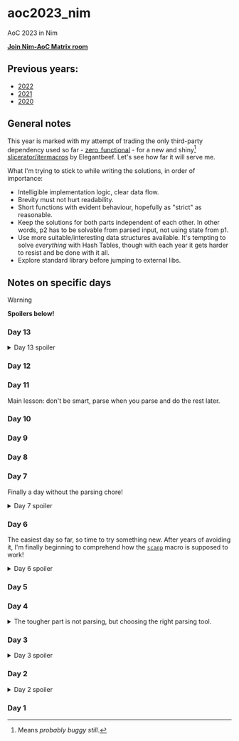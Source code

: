 # aoc2023_nim
AoC 2023 in Nim

**[Join Nim-AoC Matrix room](https://matrix.to/#/%23nim-aoc%3Amatrix.org?via=matrix.org&via=envs.net&via=t2bot.io)**

## Previous years:
 - [2022](https://github.com/ZoomRmc/aoc2022_nim)
 - [2021](https://github.com/ZoomRmc/aoc2021_nim)
 - [2020](https://github.com/ZoomRmc/aoc2020_nim)

## General notes
This year is marked with my attempt of trading the only third-party dependency used so far - [zero_functional](https://github.com/zero-functional/zero-functional) - for a new and shiny[^shiny] [slicerator/itermacros](https://github.com/beef331/slicerator) by Elegantbeef. Let's see how far it will serve me.

What I'm trying to stick to while writing the solutions, in order of importance:
 - Intelligible implementation logic, clear data flow.
 - Brevity must not hurt readability.
 - Short functions with evident behaviour, hopefully as "strict" as reasonable.
 - Keep the solutions for both parts independent of each other. In other words, p2 has to be solvable from parsed input, not using state from p1.
 - Use more suitable/interesting data structures available. It's tempting to solve *everything* with Hash Tables, though with each year it gets harder to resist and be done with it all.
 - Explore standard library before jumping to external libs.

## Notes on specific days

> [!WARNING]
> **Spoilers below!**

### Day 13
<details>
<summary>Day 13 spoiler</summary>
It's not totally obvious that you'll need the bit operations from Part 1, but they simplify the main loop significantly.

This time I also got lazy and sacrificed a bit of memory for easier scanning through the 2D array, and rotate the matrix in its `seq[seq[bool]]` form, rather then the bits.
</details>

### Day 12

### Day 11
Main lesson: don't be smart, parse when you parse and do the rest later.

### Day 10

### Day 9

### Day 8

### Day 7
Finally a day without the parsing chore!
<details>
<summary>Day 7 spoiler</summary>
Few things are as satisfying as carefully and neatly structuring your code and getting correct results on the first run! One of such things is a task with clear requirements, no hidden gotchas and sudden twists.

Nim's lack of built-in pattern matching hurts a little, but not so much, considering if-expressions are not too bad to write. Just don't forget to be exhaustive and you can avoid debugging altogether!
</details>

### Day 6
The easiest day so far, so time to try something new. After years of avoiding it, I'm finally beginning to comprehend how the [`scanp`](https://nim-lang.org/docs/strscans.html#the-scanp-macro) macro is supposed to work!
<details>
<summary>Day 6 spoiler</summary>
Both iterative and analytical solution provided and in this particular case the latter is just an unnecessary complication.
</details>

### Day 5

### Day 4
<details>
<summary>The tougher part is not parsing, but choosing the right parsing tool.</summary>
It happened to be `parseutils` for this one for me. Writing dumb procedural code makes it easy to come to the right answer, and then you waste even more time compressing it all into something a bit more elegant, trimming those numerous consecutive loops. One could say it's all just spoiling of beautiful simple instructions with conditional branching!
</details>

### Day 3
<details>
<summary>Day 3 spoiler</summary>
One of the rare cases when using Maps (`tables`) for working with grids makes more sense, due to general sparsity of the data.
</details>

### Day 2
<details>
<summary>Day 2 spoiler</summary>
Learning Nim pegs pays off, though I wouldn't call actually using them neither quick nor simple.
</details>

### Day 1

[^shiny]: Means *probably buggy still*.
